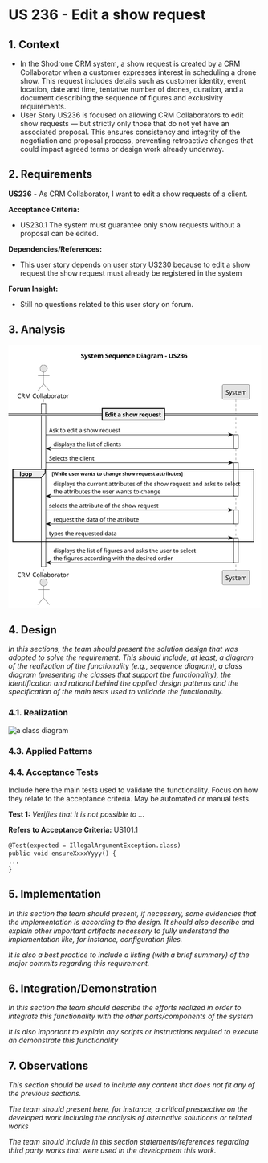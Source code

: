 # US 236 - Edit a show request

## 1. Context

* In the Shodrone CRM system, a show request is created by a CRM Collaborator when a customer expresses interest in scheduling a drone show. This request includes details such as customer identity, event location, date and time, tentative number of drones, duration, and a document describing the sequence of figures and exclusivity requirements.
* User Story US236 is focused on allowing CRM Collaborators to edit show requests — but strictly only those that do not yet have an associated proposal. This ensures consistency and integrity of the negotiation and proposal process, preventing retroactive changes that could impact agreed terms or design work already underway.

## 2. Requirements

**US236** - As CRM Collaborator, I want to edit a show requests of a client.

**Acceptance Criteria:**

- US230.1 The system must guarantee only show requests without a proposal can be edited.

**Dependencies/References:**

* This user story depends on user story US230 because to edit a show request the show request must already be registered in the system

**Forum Insight:**

* Still no questions related to this user story on forum.

## 3. Analysis

![System Sequence Diagram](images/system-sequence-diagram-US236.svg)

## 4. Design

*In this sections, the team should present the solution design that was adopted to solve the requirement. This should include, at least, a diagram of the realization of the functionality (e.g., sequence diagram), a class diagram (presenting the classes that support the functionality), the identification and rational behind the applied design patterns and the specification of the main tests used to validade the functionality.*

### 4.1. Realization

![a class diagram](class-diagram-01.svg "A Class Diagram")

### 4.3. Applied Patterns

### 4.4. Acceptance Tests

Include here the main tests used to validate the functionality. Focus on how they relate to the acceptance criteria. May be automated or manual tests.

**Test 1:** *Verifies that it is not possible to ...*

**Refers to Acceptance Criteria:** US101.1


```
@Test(expected = IllegalArgumentException.class)
public void ensureXxxxYyyy() {
...
}
````

## 5. Implementation

*In this section the team should present, if necessary, some evidencies that the implementation is according to the design. It should also describe and explain other important artifacts necessary to fully understand the implementation like, for instance, configuration files.*

*It is also a best practice to include a listing (with a brief summary) of the major commits regarding this requirement.*

## 6. Integration/Demonstration

*In this section the team should describe the efforts realized in order to integrate this functionality with the other parts/components of the system*

*It is also important to explain any scripts or instructions required to execute an demonstrate this functionality*

## 7. Observations

*This section should be used to include any content that does not fit any of the previous sections.*

*The team should present here, for instance, a critical prespective on the developed work including the analysis of alternative solutioons or related works*

*The team should include in this section statements/references regarding third party works that were used in the development this work.*
